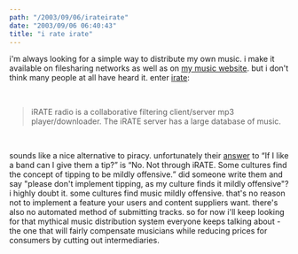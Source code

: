 ```yaml
---
path: "/2003/09/06/irateirate" 
date: "2003/09/06 06:40:43" 
title: "i rate irate" 
---
```

<p>i'm always looking for a simple way to distribute my own music. i make it available on filesharing networks as well as on <a href="http://music.randomchaos.com/">my music website</a>. but i don't think many people at all have heard it. enter <a href="http://irate.sourceforge.net/">irate</a>:</p><br><blockquote><p>iRATE radio is a collaborative filtering client/server mp3 player/downloader. The iRATE server has a large database of music.</p></blockquote><br><p>sounds like a nice alternative to piracy. unfortunately their <a href="http://irate.sourceforge.net/documentation.html">answer</a> to <q>If I like a band can I give them a tip?</q> is <q>No. Not through iRATE. Some cultures find the concept of tipping to be mildly offensive.</q> did someone write them and say "please don't implement tipping, as my culture finds it mildly offensive"? i highly doubt it. some cultures find music mildly offensive. that's no reason not to implement a feature your users and content suppliers want. there's also no automated method of submitting tracks. so for now i'll keep looking for that mythical music distribution system everyone keeps talking about - the one that will fairly compensate musicians while reducing prices for consumers by cutting out intermediaries.</p>